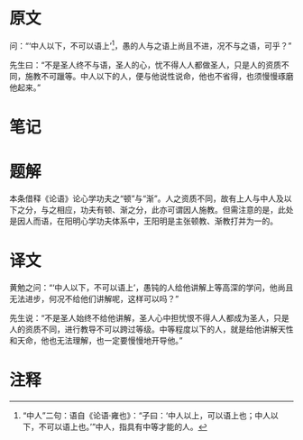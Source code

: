 # 原文
问：“‘中人以下，不可以语上’[^1]，愚的人与之语上尚且不进，况不与之语，可乎？”

先生曰：“不是圣人终不与语，圣人的心，忧不得人人都做圣人，只是人的资质不同，施教不可躐等。中人以下的人，便与他说性说命，他也不省得，也须慢慢琢磨他起来。”
# 笔记

# 题解
本条借释《论语》论心学功夫之“顿”与“渐”。人之资质不同，故有上人与中人及以下之分，与之相应，功夫有顿、渐之分，此亦可谓因人施教。但需注意的是，此处是因人而语，在阳明心学功夫体系中，王阳明是主张顿教、渐教打并为一的。
# 译文
黄勉之问：“‘中人以下，不可以语上’，愚钝的人给他讲解上等高深的学问，他尚且无法进步，何况不给他们讲解呢，这样可以吗？”

先生说：“不是圣人始终不给他讲解，圣人心中担忧恨不得人人都成为圣人，只是人的资质不同，进行教导不可以跨过等级。中等程度以下的人，就是给他讲解天性和天命，他也无法理解，也一定要慢慢地开导他。”
# 注释

[^1]: “中人”二句：语自《论语·雍也》：“子曰：‘中人以上，可以语上也；中人以下，不可以语上也。’”中人，指具有中等才能的人。